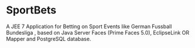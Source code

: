 # SportBets

A JEE 7 Application for Betting on Sport Events like German Fussball Bundesliga , based on Java Server Faces (Prime Faces 5.0), EclipseLink OR Mapper and PostgreSQL database.

